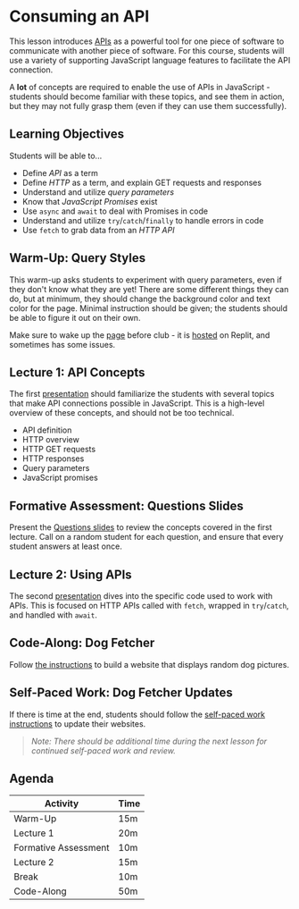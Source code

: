 # Consuming an API
This lesson introduces [APIs](https://en.wikipedia.org/wiki/API) as a powerful tool for one piece of software to communicate with another piece of software. For this course, students will use a variety of supporting JavaScript language features to facilitate the API connection.

A **lot** of concepts are required to enable the use of APIs in JavaScript - students should become familiar with these topics, and see them in action, but they may not fully grasp them (even if they can use them successfully).

## Learning Objectives
Students will be able to...

- Define _API_ as a term
- Define _HTTP_ as a term, and explain GET requests and responses
- Understand and utilize _query parameters_
- Know that _JavaScript Promises_ exist
- Use `async` and `await` to deal with Promises in code
- Understand and utilize `try`/`catch`/`finally` to handle errors in code
- Use `fetch` to grab data from an _HTTP API_

## Warm-Up: Query Styles
This warm-up asks students to experiment with query parameters, even if they don't know what they are yet! There are some different things they can do, but at minimum, they should change the background color and text color for the page. Minimal instruction should be given; the students should be able to figure it out on their own.

Make sure to wake up the [page](https://QueryStyles.hylandoutreach.repl.co) before club - it is [hosted](https://replit.com/@HylandOutreach/QueryStyles) on Replit, and sometimes has some issues.

## Lecture 1: API Concepts
The first [presentation](ApiConcepts.pptx) should familiarize the students with several topics that make API connections possible in JavaScript. This is a high-level overview of these concepts, and should not be too technical.

- API definition
- HTTP overview
- HTTP GET requests
- HTTP responses
- Query parameters
- JavaScript promises

## Formative Assessment: Questions Slides
Present the [Questions slides](ApiQuestions.pptx) to review the concepts covered in the first lecture. Call on a random student for each question, and ensure that every student answers at least once.

## Lecture 2: Using APIs
The second [presentation](UsingApis.pptx) dives into the specific code used to work with APIs. This is focused on HTTP APIs called with `fetch`, wrapped in `try`/`catch`, and handled with `await`.

## Code-Along: Dog Fetcher
Follow [the instructions](DogFetcherCodeAlong.md) to build a website that displays random dog pictures.

## Self-Paced Work: Dog Fetcher Updates
If there is time at the end, students should follow the [self-paced work instructions](DogFetcherSelfPacedWork.md) to update their websites.

>_Note: There should be additional time during the next lesson for continued self-paced work and review._

## Agenda

| Activity | Time |
|-|-|
| Warm-Up | 15m |
| Lecture 1 | 20m |
| Formative Assessment | 10m |
| Lecture 2 | 15m |
| Break | 10m |
| Code-Along | 50m |
